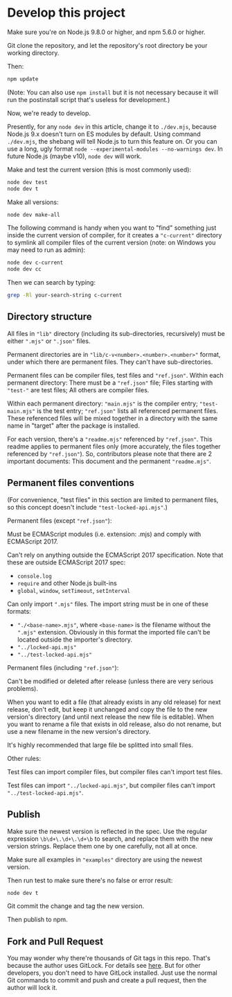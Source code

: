 Develop this project
====================

Make sure you're on Node.js 9.8.0 or higher, and npm 5.6.0 or higher.

Git clone the repository, and let the repository's root directory be your working directory.

Then:

```bash
npm update
```

(Note: You can also use `npm install` but it is not necessary because it will run the postinstall script that's useless for development.)

Now, we're ready to develop.

Presently, for any `node dev` in this article, change it to `./dev.mjs`, because Node.js 9.x doesn't turn on ES modules by default. Using command `./dev.mjs`, the shebang will tell Node.js to turn this feature on. Or you can use a long, ugly format `node --experimental-modules --no-warnings dev`. In future Node.js (maybe v10), `node dev` will work.

Make and test the current version (this is most commonly used):

```bash
node dev test
node dev t
```

Make all versions:

```bash
node dev make-all
```

The following command is handy when you want to "find" something just inside the current version of compiler, for it creates a `"c-current"` directory to symlink all compiler files of the current version (note: on Windows you may need to run as admin):

```bash
node dev c-current
node dev cc
```

Then we can search by typing:

```bash
grep -Rl your-search-string c-current
```

Directory structure
-------------------

All files in `"lib"` directory (including its sub-directories, recursively) must be either `".mjs"` or `".json"` files.

Permanent directories are in `"lib/c-v<number>.<number>.<number>"` format, under which there are permanent files. They can't have sub-directories.

Permanent files can be compiler files, test files and `"ref.json"`. Within each permanent directory: There must be a `"ref.json"` file; Files starting with `"test-"` are test files; All others are compiler files.

Within each permanent directory: `"main.mjs"` is the compiler entry; `"test-main.mjs"` is the test entry; `"ref.json"` lists all referenced permanent files. These referenced files will be mixed together in a directory with the same name in "target" after the package is installed.

For each version, there's a `"readme.mjs"` referenced by `"ref.json"`. This readme applies to permanent files only (more accurately, the files together referenced by `"ref.json"`). So, contributors please note that there are 2 important documents: This document and the permanent `"readme.mjs"`.

Permanent files conventions
---------------------------

(For convenience, "test files" in this section are limited to permanent files, so this concept doesn't include `"test-locked-api.mjs"`.)

Permanent files (except `"ref.json"`):

Must be ECMAScript modules (i.e. extension: .mjs) and comply with ECMAScript 2017.

Can't rely on anything outside the ECMAScript 2017 specification. Note that these are outside ECMAScript 2017 spec:

- `console.log`
- `require` and other Node.js built-ins
- `global`, `window`, `setTimeout`, `setInterval`

Can only import `".mjs"` files. The import string must be in one of these formats:

- `"./<base-name>.mjs"`, where `<base-name>` is the filename without the `".mjs"` extension. Obviously in this format the imported file can't be located outside the importer's directory.
- `"../locked-api.mjs"`
- `"../test-locked-api.mjs"`

Permanent files (including `"ref.json"`):

Can't be modified or deleted after release (unless there are very serious problems).

When you want to edit a file (that already exists in any old release) for next release, don't edit, but keep it unchanged and copy the file to the new version's directory (and until next release the new file is editable). When you want to rename a file that exists in old release, also do not rename, but use a new filename in the new version's directory.

It's highly recommended that large file be splitted into small files.

Other rules:

Test files can import compiler files, but compiler files can't import test files.

Test files can import `"../locked-api.mjs"`, but compiler files can't import `"../test-locked-api.mjs"`.

Publish
-------

Make sure the newest version is reflected in the spec. Use the regular expression `\b\d+\.\d+\.\d+\b` to search, and replace them with the new version strings. Replace them one by one carefully, not all at once.

Make sure all examples in `"examples"` directory are using the newest version.

Then run test to make sure there's no false or error result:

```bash
node dev t
```

Git commit the change and tag the new version.

Then publish to npm.

Fork and Pull Request
---------------------

You may wonder why there're thousands of Git tags in this repo. That's because the author uses GitLock. For details see [here](https://www.npmjs.com/package/gitlock). But for other developers, you don't need to have GitLock installed. Just use the normal Git commands to commit and push and create a pull request, then the author will lock it.
